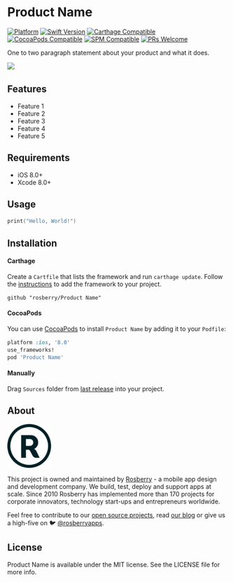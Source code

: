 # Product Name

[![Platform](https://img.shields.io/cocoapods/p/TableViewTools.svg?style=flat)](http://cocoapods.org/pods/LFAlertController)
[![Swift Version](https://img.shields.io/badge/swift-3.0-orange.svg)](https://swift.org/)
[![Carthage Compatible](https://img.shields.io/badge/Carthage-compatible-blue.svg)](https://github.com/Carthage/Carthage)
[![CocoaPods Compatible](https://img.shields.io/cocoapods/v/TableViewTools.svg)](https://img.shields.io/cocoapods/v/TableViewTools.svg)
[![SPM Compatible](https://img.shields.io/badge/spm-compatible-brightgreen.svg?style=flat)](https://img.shields.io/badge/spm-compatible-brightgreen.svg?style=flat)
[![PRs Welcome](https://img.shields.io/badge/PRs-welcome-brightgreen.svg?style=flat)](http://makeapullrequest.com)

One to two paragraph statement about your product and what it does.

![](header.png)

## Features

- Feature 1
- Feature 2
- Feature 3
- Feature 4
- Feature 5

## Requirements

- iOS 8.0+
- Xcode 8.0+

## Usage

```swift
print("Hello, World!")
```

## Installation

#### Carthage
Create a `Cartfile` that lists the framework and run `carthage update`. Follow the [instructions](https://github.com/Carthage/Carthage#adding-frameworks-to-an-application) to add the framework to your project.

```
github "rosberry/Product Name"
```

#### CocoaPods
You can use [CocoaPods](http://cocoapods.org/) to install `Product Name` by adding it to your `Podfile`:

```ruby
platform :ios, '8.0'
use_frameworks!
pod 'Product Name'
```

#### Manually

Drag `Sources` folder from [last release](https://github.com/rosberry/TableViewTools/releases) into your project.

## About

<img src="https://github.com/rosberry/Foundation/blob/master/Assets/full_logo.png?raw=true" height="100" />

This project is owned and maintained by [Rosberry](http://about.rosberry.com/en) - a mobile app design and development company. We build, test, deploy and support apps at scale. Since 2010 Rosberry has implemented more than 170 projects for corporate innovators, technology start-ups and entrepreneurs worldwide. 

Feel free to contribute to our [open source projects](https://github.com/rosberry), read [our blog](https://medium.com/@Rosberry) or give us a high-five on 🐦 [@rosberryapps](http://twitter.com/RosberryApps).

## License

Product Name is available under the MIT license. See the LICENSE file for more info.
